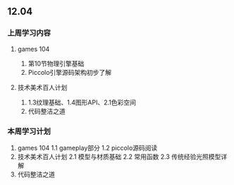 ## 12.04



### 上周学习内容

1. games 104 
    1. 第10节物理引擎基础
    2. Piccolo引擎源码架构初步了解

2. 技术美术百人计划
    1. 1.3纹理基础、1.4图形API、2.1色彩空间
    2. 代码整洁之道

### 本周学习计划

1. games 104
        1.1 gameplay部分
        1.2 piccolo源码阅读
2. 技术美术百人计划
        2.1 模型与材质基础
        2.2 常用函数
        2.3 传统经验光照模型详解
3. 代码整洁之道